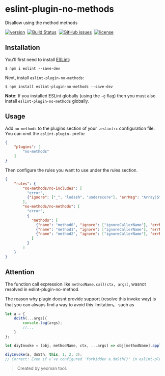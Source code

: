 # eslint-plugin-no-methods

Disallow using the method methods

[![version](https://img.shields.io/npm/v/eslint-plugin-no-methods.svg "version")](https://www.npmjs.com/package/eslint-plugin-no-methods)&nbsp;
[![Build Status](https://img.shields.io/travis/Froguard/eslint-plugin-no-methods.svg)](https://travis-ci.org/Froguard/eslint-plugin-no-methods)&nbsp;
[![GitHub issues](https://img.shields.io/github/issues/Froguard/eslint-plugin-no-methods.svg)](https://github.com/Froguard/eslint-plugin-no-methods/issues?q=is%3Aopen+is%3Aissue)&nbsp;
[![license](https://img.shields.io/github/license/froguard/eslint-plugin-no-methods.svg)](https://github.com/froguard/eslint-plugin-no-methods/blob/master/LICENSE)


## Installation

You'll first need to install [ESLint](http://eslint.org):

```
$ npm i eslint --save-dev
```

Next, install `eslint-plugin-no-methods`:

```
$ npm install eslint-plugin-no-methods --save-dev
```

**Note:** If you installed ESLint globally (using the `-g` flag) then you must also install `eslint-plugin-no-methods` globally.

## Usage

Add `no-methods` to the plugins section of your `.eslintrc` configuration file. You can omit the `eslint-plugin-` prefix:

```json
{
    "plugins": [
        "no-methods"
    ]
}
```

Then configure the rules you want to use under the rules section.

```json
{
    "rules": {
        "no-methods/no-includes": [
          "error", 
          {"ignore": ["_", "lodash", "underscore"], "errMsg": "Array|String.includes is not supported!"}
        ],
        "no-methods/no-methods": [
          "error", 
          {
            "methods": [
              {"name": "method0", "ignore": ["ignoreCallerName"], "errMsg": "method0 is not supported!"},
              {"name": "method1", "ignore": ["ignoreCallerName"], "errMsg": "method1 is not supported!"},
              {"name": "method2", "ignore": ["ignoreCallerName"], "errMsg": "method2 is not supported!"}
            ]
          }
        ]
    }
}
```

## Attention

The function call expression like `methodName.call(ctx, args)`, wasnot resolved in eslint-plugin-no-method.

The reason why plugin doesnt provide support (resolve this invoke way) is that you can always find a way to avoid this limitation。 such as

```js
let a = {
    doSth(...args){
        console.log(args);
        //...
    }
};

let diyInvoke = (obj, methodName, ctx, ...args) => obj[methodName].apply(ctx, args);

diyInvoke(a, doSth, this, 1, 2, 3); 
// Correct! Even if u`ve configured 'forbidden a.doSth()' in eslint-plugin-no-methods  
```   

> Created by yeoman tool.
